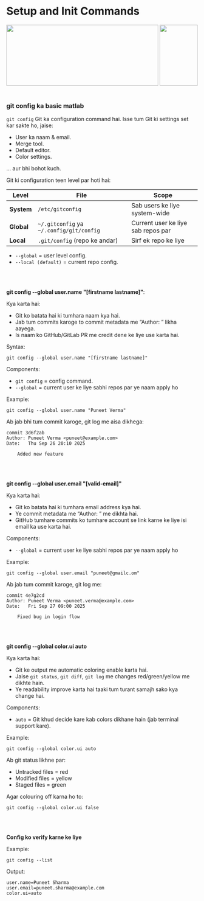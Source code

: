 # Setup and Init Commands

<img src="https://drive.google.com/uc?export=view&id=1gUI3n-7BQSNMTHKSh51GY_AqqRp1pkBL" width="400" height="160">

<img src="https://drive.google.com/uc?export=view&id=1Qg9945w--E7mbVdDzlEh3FvweDE-kWO4" width="100" height="160">

<br>
<br>

### git config ka basic matlab

```git config``` Git ka configuration command hai. Isse tum Git ki settings set kar sakte ho, jaise:
- User ka naam & email.
- Merge tool.
- Default editor.
- Color settings.

… aur bhi bohot kuch.

Git ki configuration teen level par hoti hai:

| Level      | File                                     | Scope                              |
| ---------- | ---------------------------------------- | ---------------------------------- |
| **System** | `/etc/gitconfig`                         | Sab users ke liye system-wide      |
| **Global** | `~/.gitconfig` ya `~/.config/git/config` | Current user ke liye sab repos par |
| **Local**  | `.git/config` (repo ke andar)            | Sirf ek repo ke liye               |

- ```--global``` = user level config.
- ```--local (default)``` = current repo config.

<br>
<br>

**git config --global user.name "[firstname lastname]"**:

Kya karta hai:
- Git ko batata hai ki tumhara naam kya hai.
- Jab tum commits karoge to commit metadata me “Author: <naam>” likha aayega.
- Is naam ko GitHub/GitLab PR me credit dene ke liye use karta hai.

Syntax:
```
git config --global user.name "[firstname lastname]"
```

Components:
- ```git config``` = config command.
- ```--global``` = current user ke liye sabhi repos par ye naam apply ho

Example:
```
git config --global user.name "Puneet Verma"
```

Ab jab bhi tum commit karoge, git log me aisa dikhega:
```
commit 3d6f2ab
Author: Puneet Verma <puneet@example.com>
Date:   Thu Sep 26 20:10 2025

    Added new feature
```

<br>
<br>

**git config --global user.email "[valid-email]"**

Kya karta hai:
- Git ko batata hai ki tumhara email address kya hai.
- Ye commit metadata me “Author: <email>” me dikhta hai.
- GitHub tumhare commits ko tumhare account se link karne ke liye isi email ka use karta hai.

Components:
- ```--global``` = current user ke liye sabhi repos par ye naam apply ho

Example:
```
git config --global user.email "puneet@gmailc.om"
```

Ab jab tum commit karoge, git log me:
```
commit 4e7g2cd
Author: Puneet Verma <puneet.verma@example.com>
Date:   Fri Sep 27 09:00 2025

    Fixed bug in login flow
```

<br>
<br>

**git config --global color.ui auto**

Kya karta hai:
- Git ke output me automatic coloring enable karta hai.
- Jaise ```git status```, ```git diff```, ```git log``` me changes red/green/yellow me dikhte hain.
- Ye readability improve karta hai taaki tum turant samajh sako kya change hai.

Components:
- ```auto``` = Git khud decide kare kab colors dikhane hain (jab terminal support kare).

Example:
```
git config --global color.ui auto
```

Ab git status likhne par:
- Untracked files = red
- Modified files = yellow
- Staged files = green

Agar colouring off karna ho to:
```
git config --global color.ui false
```

<br>
<br>

**Config ko verify karne ke liye**

Example:
```
git config --list
```

Output:
```
user.name=Puneet Sharma
user.email=puneet.sharma@example.com
color.ui=auto
```
